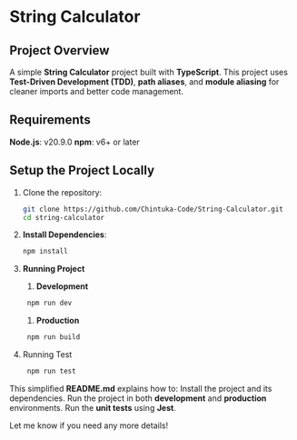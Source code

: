 # String Calculator

## Project Overview

A simple **String Calculator** project built with **TypeScript**. This project uses **Test-Driven Development (TDD)**, **path aliases**, and **module aliasing** for cleaner imports and better code management.

## Requirements

**Node.js**: v20.9.0
**npm**: v6+ or later

## Setup the Project Locally

1. Clone the repository:

   ```bash
   git clone https://github.com/Chintuka-Code/String-Calculator.git
   cd string-calculator
   ```

2. **Install Dependencies**:

   ```bash
   npm install
   ```

3. **Running Project**

   1. **Development**

   ```bash
    npm run dev
   ```

   1. **Production**

   ```bash
    npm run build
   ```

4. Running Test

   ```bash
    npm run test
   ```

This simplified **README.md** explains how to:
Install the project and its dependencies.
Run the project in both **development** and **production** environments.
Run the **unit tests** using **Jest**.

Let me know if you need any more details!
